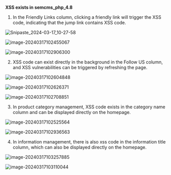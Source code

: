 **XSS exists in semcms_php_4.8**

1. In the Friendly Links column, clicking a friendly link will trigger the XSS code, indicating that the jump link contains XSS code.

![Snipaste_2024-03-17_10-27-58](C:\Users\gj\Desktop\cve\Snipaste_2024-03-17_10-27-58.jpg)

![image-20240317102455067](C:\Users\gj\AppData\Roaming\Typora\typora-user-images\image-20240317102455067.png)

![image-20240317102906300](C:\Users\gj\AppData\Roaming\Typora\typora-user-images\image-20240317102906300.png)



2. XSS code can exist directly in the background in the Follow US column, and XSS vulnerabilities can be triggered by refreshing the page.

![image-20240317102604848](C:\Users\gj\AppData\Roaming\Typora\typora-user-images\image-20240317102604848.png)

![image-20240317102626371](C:\Users\gj\AppData\Roaming\Typora\typora-user-images\image-20240317102626371.png)

![image-20240317102708851](C:\Users\gj\AppData\Roaming\Typora\typora-user-images\image-20240317102708851.png)



3. In product category management, XSS code exists in the category name column and can be displayed directly on the homepage.

![image-20240317102525564](C:\Users\gj\AppData\Roaming\Typora\typora-user-images\image-20240317102525564.png)

![image-20240317102936563](C:\Users\gj\AppData\Roaming\Typora\typora-user-images\image-20240317102936563.png)



4. In information management, there is also xss code in the information title column, which can also be displayed directly on the homepage.

![image-20240317103257885](C:\Users\gj\AppData\Roaming\Typora\typora-user-images\image-20240317103257885.png)

![image-20240317103110044](C:\Users\gj\AppData\Roaming\Typora\typora-user-images\image-20240317103110044.png)